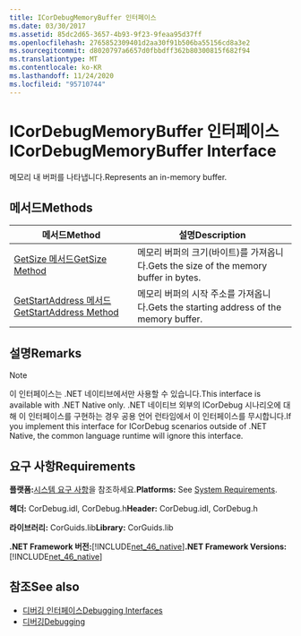 ```yaml
---
title: ICorDebugMemoryBuffer 인터페이스
ms.date: 03/30/2017
ms.assetid: 85dc2d65-3657-4b93-9f23-9feaa95d37ff
ms.openlocfilehash: 2765852309401d2aa30f91b506ba55156cd8a3e2
ms.sourcegitcommit: d8020797a6657d0fbbdff362b80300815f682f94
ms.translationtype: MT
ms.contentlocale: ko-KR
ms.lasthandoff: 11/24/2020
ms.locfileid: "95710744"
---
```

# <a name="icordebugmemorybuffer-interface"></a><span data-ttu-id="ae8e4-102">ICorDebugMemoryBuffer 인터페이스</span><span class="sxs-lookup"><span data-stu-id="ae8e4-102">ICorDebugMemoryBuffer Interface</span></span>

<span data-ttu-id="ae8e4-103">메모리 내 버퍼를 나타냅니다.</span><span class="sxs-lookup"><span data-stu-id="ae8e4-103">Represents an in-memory buffer.</span></span>  
  
## <a name="methods"></a><span data-ttu-id="ae8e4-104">메서드</span><span class="sxs-lookup"><span data-stu-id="ae8e4-104">Methods</span></span>  
  
|<span data-ttu-id="ae8e4-105">메서드</span><span class="sxs-lookup"><span data-stu-id="ae8e4-105">Method</span></span>|<span data-ttu-id="ae8e4-106">설명</span><span class="sxs-lookup"><span data-stu-id="ae8e4-106">Description</span></span>|  
|------------|-----------------|  
|[<span data-ttu-id="ae8e4-107">GetSize 메서드</span><span class="sxs-lookup"><span data-stu-id="ae8e4-107">GetSize Method</span></span>](icordebugmemorybuffer-getsize-method.md)|<span data-ttu-id="ae8e4-108">메모리 버퍼의 크기(바이트)를 가져옵니다.</span><span class="sxs-lookup"><span data-stu-id="ae8e4-108">Gets the size of the memory buffer in bytes.</span></span>|  
|[<span data-ttu-id="ae8e4-109">GetStartAddress 메서드</span><span class="sxs-lookup"><span data-stu-id="ae8e4-109">GetStartAddress Method</span></span>](icordebugmemorybuffer-getstartaddress-method.md)|<span data-ttu-id="ae8e4-110">메모리 버퍼의 시작 주소를 가져옵니다.</span><span class="sxs-lookup"><span data-stu-id="ae8e4-110">Gets the starting address of the memory buffer.</span></span>|  
  
## <a name="remarks"></a><span data-ttu-id="ae8e4-111">설명</span><span class="sxs-lookup"><span data-stu-id="ae8e4-111">Remarks</span></span>  
  
> [!NOTE]
> <span data-ttu-id="ae8e4-112">이 인터페이스는 .NET 네이티브에서만 사용할 수 있습니다.</span><span class="sxs-lookup"><span data-stu-id="ae8e4-112">This interface is available with .NET Native only.</span></span> <span data-ttu-id="ae8e4-113">.NET 네이티브 외부의 ICorDebug 시나리오에 대해 이 인터페이스를 구현하는 경우 공용 언어 런타임에서 이 인터페이스를 무시합니다.</span><span class="sxs-lookup"><span data-stu-id="ae8e4-113">If you implement this interface for ICorDebug scenarios outside of .NET Native, the common language runtime will ignore this interface.</span></span>  
  
## <a name="requirements"></a><span data-ttu-id="ae8e4-114">요구 사항</span><span class="sxs-lookup"><span data-stu-id="ae8e4-114">Requirements</span></span>  

 <span data-ttu-id="ae8e4-115">**플랫폼:**[시스템 요구 사항](../../get-started/system-requirements.md)을 참조하세요.</span><span class="sxs-lookup"><span data-stu-id="ae8e4-115">**Platforms:** See [System Requirements](../../get-started/system-requirements.md).</span></span>  
  
 <span data-ttu-id="ae8e4-116">**헤더:** CorDebug.idl, CorDebug.h</span><span class="sxs-lookup"><span data-stu-id="ae8e4-116">**Header:** CorDebug.idl, CorDebug.h</span></span>  
  
 <span data-ttu-id="ae8e4-117">**라이브러리:** CorGuids.lib</span><span class="sxs-lookup"><span data-stu-id="ae8e4-117">**Library:** CorGuids.lib</span></span>  
  
 <span data-ttu-id="ae8e4-118">**.NET Framework 버전:**[!INCLUDE[net_46_native](../../../../includes/net-46-native-md.md)]</span><span class="sxs-lookup"><span data-stu-id="ae8e4-118">**.NET Framework Versions:** [!INCLUDE[net_46_native](../../../../includes/net-46-native-md.md)]</span></span>  
  
## <a name="see-also"></a><span data-ttu-id="ae8e4-119">참조</span><span class="sxs-lookup"><span data-stu-id="ae8e4-119">See also</span></span>

- [<span data-ttu-id="ae8e4-120">디버깅 인터페이스</span><span class="sxs-lookup"><span data-stu-id="ae8e4-120">Debugging Interfaces</span></span>](debugging-interfaces.md)
- [<span data-ttu-id="ae8e4-121">디버깅</span><span class="sxs-lookup"><span data-stu-id="ae8e4-121">Debugging</span></span>](index.md)

